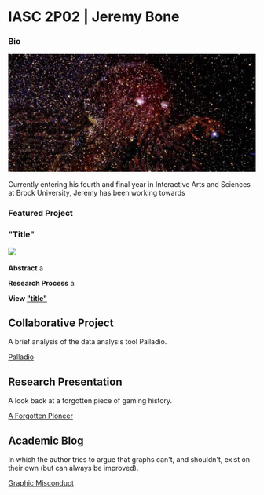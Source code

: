 # IASC 2P02 | Jeremy Bone

### Bio

![](images/CthulhuStars-Span.jpg)

Currently entering his fourth and final year in Interactive Arts and Sciences at Brock University, Jeremy has been working towards 

### Featured Project

### "Title"

![](images/manatees.jpg)

**Abstract**
a

**Research Process**
a

**View ["title"](reveal/index.html)**


## Collaborative Project
A brief analysis of the data analysis tool Palladio.

[Palladio](https://docs.google.com/presentation/d/1a0jso1aSNNPia4ZIeGlJufw79F4bDrGWeB_Xh2YfusY/pub?start=false&loop=false&delayms=30000)

## Research Presentation
A look back at a forgotten piece of gaming history.

[A Forgotten Pioneer](reveal/index.html)

## Academic Blog
In which the author tries to argue that graphs can't, and shouldn't, exist on their own (but can always be improved).

[Graphic Misconduct](blog.md)

